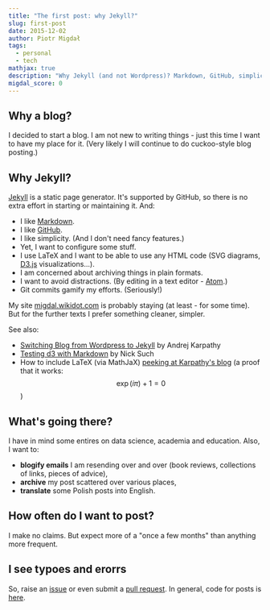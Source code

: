 ```yaml
---
title: "The first post: why Jekyll?"
slug: first-post
date: 2015-12-02
author: Piotr Migdał
tags:
  - personal
  - tech
mathjax: true
description: "Why Jekyll (and not Wordpress)? Markdown, GitHub, simplicity, LaTeX."
migdal_score: 0
---
```


## Why a blog?

I decided to start a blog. I am not new to writing things - just this time I want to have my place for it. (Very likely I will continue to do cuckoo-style blog posting.)

## Why Jekyll?

[Jekyll](https://jekyllrb.com/) is a static page generator. It's supported by GitHub, so there is no extra effort in starting or maintaining it. And:

- I like [Markdown](https://en.wikipedia.org/wiki/Markdown).
- I like [GitHub](https://github.com/stared).
- I like simplicity. (And I don't need fancy features.)
- Yet, I want to configure some stuff.
- I use LaTeX and I want to be able to use any HTML code (SVG diagrams, [D3.js](http://d3js.org/) visualizations...).
- I am concerned about archiving things in plain formats.
- I want to avoid distractions. (By editing in a text editor - [Atom](https://atom.io/).)
- Git commits gamify my efforts. (Seriously!)

My site [migdal.wikidot.com](http://migdal.wikidot.com/) is probably staying (at least - for some time). But for the further texts I prefer something cleaner, simpler.

See also:

- [Switching Blog from Wordpress to Jekyll](http://karpathy.github.io/2014/07/01/switching-to-jekyll/) by Andrej Karpathy
- [Testing d3 with Markdown](http://www.nicksuch.com/2014/03/26/d3-sample/) by Nick Such
- How to include LaTeX (via MathJaX) [peeking at Karpathy's blog](https://github.com/karpathy/karpathy.github.io/search?utf8=%E2%9C%93&q=mathjax) (a proof that it works: $$\exp(i \pi) + 1 = 0$$)

## What's going there?

I have in mind some entires on data science, academia and education. Also, I want to:

- **blogify emails** I am resending over and over (book reviews, collections of links, pieces of advice),
- **archive** my post scattered over various places,
- **translate** some Polish posts into English.

## How often do I want to post?

I make no claims. But expect more of a "once a few months" than anything more frequent.

## I see typoes and erorrs

So, raise an [issue](https://github.com/stared/stared.github.io/issues) or even submit a [pull request](https://github.com/stared/stared.github.io/pulls). In general, code for posts is [here](https://github.com/stared/stared.github.io/tree/master/_posts).
